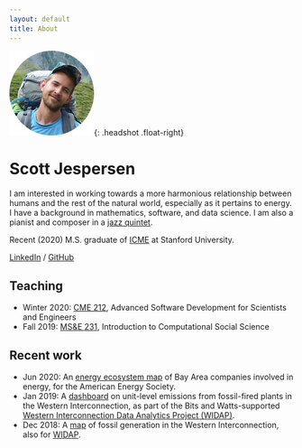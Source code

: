 ```yaml
---
layout: default
title: About
---
```


![Scott Jespersen headshot](assets/img/swissalpsheadshotsm.png){: .headshot .float-right}

# Scott Jespersen

I am interested in working towards a more harmonious relationship between humans
and the rest of the natural world, especially as it pertains to energy. I have a
background in mathematics, software, and data science. I am also a pianist and
composer in a [jazz quintet](https://www.nebulajazz.com).

Recent (2020) M.S. graduate of [ICME](https://icme.stanford.edu/) at Stanford
University.

[LinkedIn](https://www.linkedin.com/in/scottjespersen/) /
[GitHub](https://github.com/sdjespersen/)

## Teaching

* Winter 2020: [CME 212](https://github.com/cme212/course), Advanced Software
  Development for Scientists and Engineers
* Fall 2019: [MS&E 231](https://5harad.com/mse231/), Introduction to
  Computational Social Science

## Recent work

* Jun 2020: An [energy ecosystem map][2] of Bay Area companies involved in
  energy, for the American Energy Society.
* Jan 2019: A [dashboard][3] on unit-level emissions from fossil-fired plants in
  the Western Interconnection, as part of the Bits and Watts-supported
  [Western Interconnection Data Analytics Project (WIDAP)][1].
* Dec 2018: A [map](http://web.stanford.edu/group/widap/powerplant_map.html)
  of fossil generation in the Western Interconnection, also for [WIDAP][1].

[1]: https://energy.stanford.edu/bitsandwatts/western-interconnection-data-analytics-project-widap
[2]: https://energy-society.github.io/energy-industry-maps/
[3]: http://web.stanford.edu/group/widap/unit_level_dashboard.html
